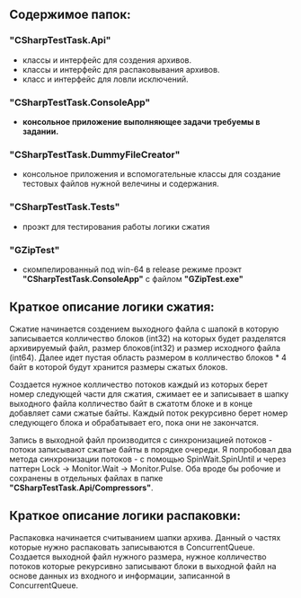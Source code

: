 ## Содержимое папок:

### "CSharpTestTask.Api" 
* классы и интерфейс для создения архивов.
* классы и интерфейс для распаковывания архивов.
* класс и интерфейс для ловли исключений.

### "CSharpTestTask.ConsoleApp" 
* **консольное приложение выполняющее задачи требуемы в задании.**

### "CSharpTestTask.DummyFileCreator" 
* консольное приложения и вспомогательные классы для создание тестовых файлов нужной велечины и содержания.

### "CSharpTestTask.Tests" 
* проэкт для тестирования работы логики сжатия

### "GZipTest" 
* скомпелированный под win-64 в release режиме проэкт **"CSharpTestTask.ConsoleApp"** с файлом **"GZipTest.exe"**

## Краткое описание логики сжатия:

   Сжатие начинается создением выходного файла с шапокй в которую записывается колличество блоков (int32) на которых будет разделятся архивируемый файл, размер блоков(int32) и размер исходного файла (int64). Далее идет пустая область размером в колличество блоков \* 4 байт в которой будут хранится размеры сжатых блоков.
   
   Создается нужное колличество потоков каждый из которых берет номер следующей части для сжатия, сжимает ее и записывает в шапку выходного файла колличество байт в сжатотм блоке и в конце добавляет сами сжатые байты. Каждый поток рекурсивно берет номер следующего блока и обрабатывает его, пока они не закончатся.
   
   Запись в выходной файл производится с синхронизацией потоков - потоки записывают сжатые байты в порядке очереди. Я попробовал два метода синхронизации потоков - с помощью SpinWait.SpinUntil и через паттерн Lock -> Monitor.Wait -> Monitor.Pulse. Оба вроде бы робочие и сохранены в отдельных файлах в папке **"CSharpTestTask.Api/Compressors"**. 
   
## Краткое описание логики распаковки:

  Распаковка начинается считыванием шапки архива.  Данный о частях которые нужно распаковать записываются в ConcurrentQueue. Создается выходной файл нужного размера, нужное колличество потоков которые рекурсивно записывают блоки в выходной файл на основе данных из входного и информации, записанной в ConcurrentQueue. 
   
   
